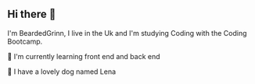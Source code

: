 ## Hi there 👋

I'm BeardedGrinn, I live in the Uk and I'm studying Coding with the Coding Bootcamp.

🌱 I'm currently learning front end and back end

🐺 I have a lovely dog named Lena



<!--
**BeardedGrinn/BeardedGrinn** is a ✨ _special_ ✨ repository because its `README.md` (this file) appears on your GitHub profile.

Here are some ideas to get you started:

- 🔭 I’m currently working on ...
- 🌱 I’m currently learning ...
- 👯 I’m looking to collaborate on ...
- 🤔 I’m looking for help with ...
- 💬 Ask me about ...
- 📫 How to reach me: ...
- 😄 Pronouns: ...
- ⚡ Fun fact: ...
-->

